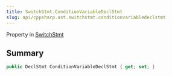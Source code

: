 ```yaml
---
title: SwitchStmt.ConditionVariableDeclStmt
slug: api/cppsharp.ast.switchstmt.conditionvariabledeclstmt
---
```

Property in [SwitchStmt](/api/cppsharp/ast/switchstmt)

## Summary



```csharp
public DeclStmt ConditionVariableDeclStmt { get; set; }
```

